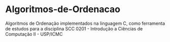 # Algoritmos-de-Ordenacao
Algoritmos de Ordenação implementados na linguagem C, como ferramenta de estudos para a disciplina SCC 0201 - Introdução a Ciências de Computação II - USP/ICMC
